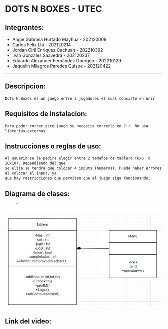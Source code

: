 # DOTS N BOXES - UTEC

## Integrantes: 

- Angie Gabriela Hurtado Mayhua - 202120008
- Carlos Felix Lhi - 202120214
- Jordan Ciril Enriquez Cachuan - 202210392
- Ivan Gonzales Saavedra - 202120237
- Eduardo Alexander Fernández Obregón - 202210129
- Jaquelin Milagros Paredes Quispe - 202120422

---

## Descripcion: 
 
    Dots N Boxes es un juego entre 2 jugadores el cual consiste en unir 

## Requisitos de instalacion: 
    
    Para poder correr este juego se necesita correrlo en C++. No usa librerias externas.

## Instrucciones o reglas de uso:

    Al usuario se le pedira elegir entre 2 tamaños de tablero (6x6  o  10x10). Dependiendo del que
    se elija se tendra que colocar 4 inputs (numeros). Puede haber errores al colocar el input, ya
    que hay restricciones que permiten que el juego siga funcionando.

## Diagrama de clases: 

![Diagrama de clase](DiagramClase.png)

## Link del video: 

